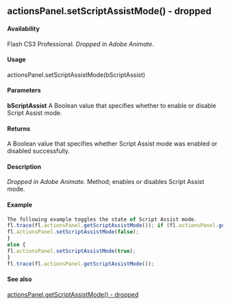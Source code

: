 ## actionsPanel.setScriptAssistMode() - dropped

#### Availability

Flash CS3 Professional. *Dropped in Adobe Animate*.

#### Usage

actionsPanel.setScriptAssistMode(bScriptAssist)

#### Parameters

**bScriptAssist** A Boolean value that specifies whether to enable or disable Script Assist mode.

#### Returns

A Boolean value that specifies whether Script Assist mode was enabled or disabled successfully.

#### Description

*Dropped in Adobe Animate.*
Method; enables or disables Script Assist mode.

#### Example

```javascript
The following example toggles the state of Script Assist mode.
fl.trace(fl.actionsPanel.getScriptAssistMode()); if (fl.actionsPanel.getScriptAssistMode()){
fl.actionsPanel.setScriptAssistMode(false);
}
else {
fl.actionsPanel.setScriptAssistMode(true);
}
fl.trace(fl.actionsPanel.getScriptAssistMode());

```
#### See also

[actionsPanel.getScriptAssistMode() - dropped](#!AdobeDocs/developers-animatesdk-docs/master/actionsPanel_object/actionsPane1.md)
